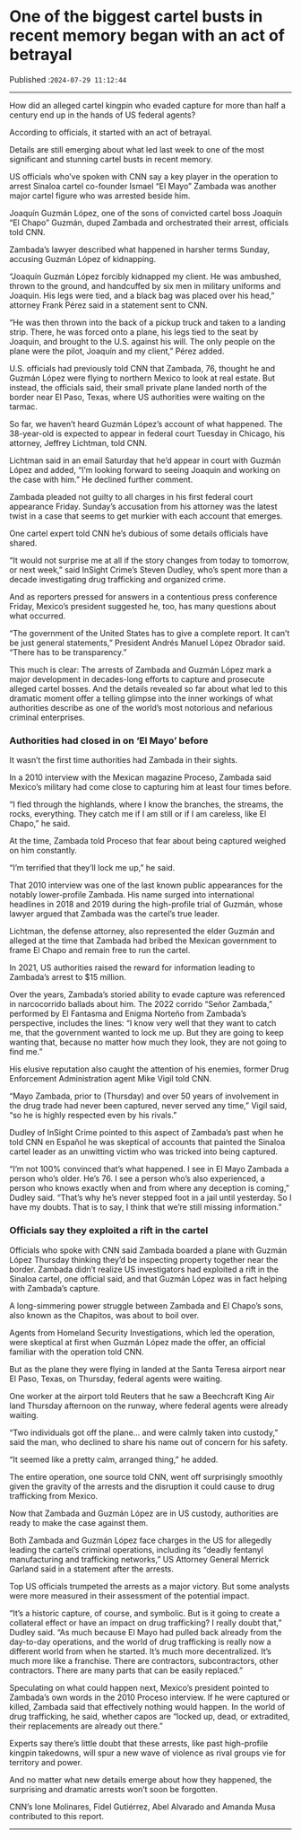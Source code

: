 # One of the biggest cartel busts in recent memory began with an act of betrayal

Published :`2024-07-29 11:12:44`

---

How did an alleged cartel kingpin who evaded capture for more than half a century end up in the hands of US federal agents?

According to officials, it started with an act of betrayal.

Details are still emerging about what led last week to one of the most significant and stunning cartel busts in recent memory.

US officials who’ve spoken with CNN say a key player in the operation to arrest Sinaloa cartel co-founder Ismael “El Mayo” Zambada was another major cartel figure who was arrested beside him.

Joaquín Guzmán López, one of the sons of convicted cartel boss Joaquín “El Chapo” Guzmán, duped Zambada and orchestrated their arrest, officials told CNN.

Zambada’s lawyer described what happened in harsher terms Sunday, accusing Guzmán López of kidnapping.

“Joaquín Guzmán López forcibly kidnapped my client. He was ambushed, thrown to the ground, and handcuffed by six men in military uniforms and Joaquin. His legs were tied, and a black bag was placed over his head,” attorney Frank Pérez said in a statement sent to CNN.

“He was then thrown into the back of a pickup truck and taken to a landing strip. There, he was forced onto a plane, his legs tied to the seat by Joaquin, and brought to the U.S. against his will. The only people on the plane were the pilot, Joaquín and my client,” Pérez added.

U.S. officials had previously told CNN that Zambada, 76, thought he and Guzmán López were flying to northern Mexico to look at real estate. But instead, the officials said, their small private plane landed north of the border near El Paso, Texas, where US authorities were waiting on the tarmac.

So far, we haven’t heard Guzmán López’s account of what happened. The 38-year-old is expected to appear in federal court Tuesday in Chicago, his attorney, Jeffrey Lichtman, told CNN.

Lichtman said in an email Saturday that he’d appear in court with Guzmán López and added, “I’m looking forward to seeing Joaquin and working on the case with him.” He declined further comment.

Zambada pleaded not guilty to all charges in his first federal court appearance Friday. Sunday’s accusation from his attorney was the latest twist in a case that seems to get murkier with each account that emerges.

One cartel expert told CNN he’s dubious of some details officials have shared.

“It would not surprise me at all if the story changes from today to tomorrow, or next week,” said InSight Crime’s Steven Dudley, who’s spent more than a decade investigating drug trafficking and organized crime.

And as reporters pressed for answers in a contentious press conference Friday, Mexico’s president suggested he, too, has many questions about what occurred.

“The government of the United States has to give a complete report. It can’t be just general statements,” President Andrés Manuel López Obrador said. “There has to be transparency.”

This much is clear: The arrests of Zambada and Guzmán López mark a major development in decades-long efforts to capture and prosecute alleged cartel bosses. And the details revealed so far about what led to this dramatic moment offer a telling glimpse into the inner workings of what authorities describe as one of the world’s most notorious and nefarious criminal enterprises.

### Authorities had closed in on ‘El Mayo’ before

It wasn’t the first time authorities had Zambada in their sights.

In a 2010 interview with the Mexican magazine Proceso, Zambada said Mexico’s military had come close to capturing him at least four times before.

“I fled through the highlands, where I know the branches, the streams, the rocks, everything. They catch me if I am still or if I am careless, like El Chapo,” he said.

At the time, Zambada told Proceso that fear about being captured weighed on him constantly.

“I’m terrified that they’ll lock me up,” he said.

That 2010 interview was one of the last known public appearances for the notably lower-profile Zambada. His name surged into international headlines in 2018 and 2019 during the high-profile trial of Guzmán, whose lawyer argued that Zambada was the cartel’s true leader.

Lichtman, the defense attorney, also represented the elder Guzmán and alleged at the time that Zambada had bribed the Mexican government to frame El Chapo and remain free to run the cartel.

In 2021, US authorities raised the reward for information leading to Zambada’s arrest to $15 million.

Over the years, Zambada’s storied ability to evade capture was referenced in narcocorrido ballads about him. The 2022 corrido “Señor Zambada,” performed by El Fantasma and Enigma Norteño from Zambada’s perspective, includes the lines: “I know very well that they want to catch me, that the government wanted to lock me up. But they are going to keep wanting that, because no matter how much they look, they are not going to find me.”

His elusive reputation also caught the attention of his enemies, former Drug Enforcement Administration agent Mike Vigil told CNN.

“Mayo Zambada, prior to (Thursday) and over 50 years of involvement in the drug trade had never been captured, never served any time,” Vigil said, “so he is highly respected even by his rivals.”

Dudley of InSight Crime pointed to this aspect of Zambada’s past when he told CNN en Español he was skeptical of accounts that painted the Sinaloa cartel leader as an unwitting victim who was tricked into being captured.

“I’m not 100% convinced that’s what happened. I see in El Mayo Zambada a person who’s older. He’s 76. I see a person who’s also experienced, a person who knows exactly when and from where any deception is coming,” Dudley said. “That’s why he’s never stepped foot in a jail until yesterday. So I have my doubts. That is to say, I think that we’re still missing information.”

### Officials say they exploited a rift in the cartel

Officials who spoke with CNN said Zambada boarded a plane with Guzmán López Thursday thinking they’d be inspecting property together near the border. Zambada didn’t realize US investigators had exploited a rift in the Sinaloa cartel, one official said, and that Guzmán López was in fact helping with Zambada’s capture.

A long-simmering power struggle between Zambada and El Chapo’s sons, also known as the Chapitos, was about to boil over.

Agents from Homeland Security Investigations, which led the operation, were skeptical at first when Guzmán López made the offer, an official familiar with the operation told CNN.

But as the plane they were flying in landed at the Santa Teresa airport near El Paso, Texas, on Thursday, federal agents were waiting.

One worker at the airport told Reuters that he saw a Beechcraft King Air land Thursday afternoon on the runway, where federal agents were already waiting.

“Two individuals got off the plane… and were calmly taken into custody,” said the man, who declined to share his name out of concern for his safety.

“It seemed like a pretty calm, arranged thing,” he added.

The entire operation, one source told CNN, went off surprisingly smoothly given the gravity of the arrests and the disruption it could cause to drug trafficking from Mexico.

Now that Zambada and Guzmán López are in US custody, authorities are ready to make the case against them.

Both Zambada and Guzmán López face charges in the US for allegedly leading the cartel’s criminal operations, including its “deadly fentanyl manufacturing and trafficking networks,” US Attorney General Merrick Garland said in a statement after the arrests.

Top US officials trumpeted the arrests as a major victory. But some analysts were more measured in their assessment of the potential impact.

“It’s a historic capture, of course, and symbolic. But is it going to create a collateral effect or have an impact on drug trafficking? I really doubt that,” Dudley said. “As much because El Mayo had pulled back already from the day-to-day operations, and the world of drug trafficking is really now a different world from when he started. It’s much more decentralized. It’s much more like a franchise. There are contractors, subcontractors, other contractors. There are many parts that can be easily replaced.”

Speculating on what could happen next, Mexico’s president pointed to Zambada’s own words in the 2010 Proceso interview. If he were captured or killed, Zambada said that effectively nothing would happen. In the world of drug trafficking, he said, whether capos are “locked up, dead, or extradited, their replacements are already out there.”

Experts say there’s little doubt that these arrests, like past high-profile kingpin takedowns, will spur a new wave of violence as rival groups vie for territory and power.

And no matter what new details emerge about how they happened, the surprising and dramatic arrests won’t soon be forgotten.

CNN’s Ione Molinares, Fidel Gutiérrez, Abel Alvarado and Amanda Musa contributed to this report.

---

